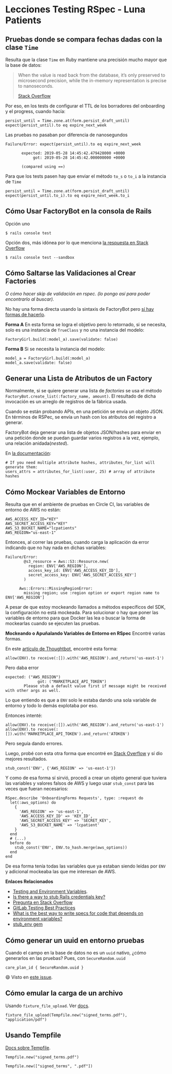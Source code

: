 # Lecciones Testing RSpec - Luna Patients

## Pruebas donde se compara fechas dadas con la clase `Time`

Resulta que la clase `Time` en Ruby mantiene una precisión mucho mayor que la base de datos:


> When the value is read back from the database, it’s only preserved to microsecond precision, while the in-memory representation is precise to nanoseconds.
> 
> [Stack Overflow](https://stackoverflow.com/a/20403290/1407371)

Por eso, en los tests de configurar el TTL de los borradores del onboarding y el progress, cuando hacía:


    persist_until = Time.zone.at(form.persist_draft_until)
    expect(persist_until).to eq expire_next_week

Las pruebas no pasaban por diferencia de nanosegundos


    Failure/Error: expect(persist_until).to eq expire_next_week
         
           expected: 2019-05-28 14:45:42.479428000 +0000
                got: 2019-05-28 14:45:42.000000000 +0000
         
           (compared using ==)

Para que los tests pasen hay que enviar el método `to_s` o `to_i` a la instancia de `Time`


    persist_until = Time.zone.at(form.persist_draft_until)
    expect(persist_until.to_i).to eq expire_next_week.to_i


## Cómo Usar FactoryBot en la consola de Rails

Opción uno


    $ rails console test

Opción dos, más idónea por lo que menciona [la respuesta en Stack Overflow](https://stackoverflow.com/a/23580836/1407371)


    $ rails console test --sandbox


## Cómo Saltarse las Validaciones al Crear Factories

*O cómo hacer skip de validación en rspec. (lo pongo así para poder encontrarlo al buscar).*

No hay una forma directa usando la sintaxis de FactoryBot pero [sí hay formas de hacerlo](https://stackoverflow.com/questions/7652956/bypass-rails-validations-when-creating-factorygirl-objects).

**Forma A**
En esta forma se logra el objetivo pero lo retornado, si se necesita, solo es una instancia de `TrueClass` y no una instancia del modelo:

    FactoryGirl.build(:model_a).save(validate: false)

**Forma B**
Si se necesita la instancia del modelo:

    model_a = FactoryGirl.build(:model_a)
    model_a.save(validate: false)


## Generar una Lista de Atributos de un Factory

Normalmente, si se quiere generar una lista de *factories* se usa el método `FactoryBot.create_list(:factory_name, amount)`. El resultado de dicha invocación es un arreglo de registros de la fábrica usada.

Cuando se están probando APIs, en una petición se envía un objeto JSON. En términos de RSPec, se envía un hash con los atributos del registro a generar.

FactoryBot deja generar una lista de objetos JSON/hashes para enviar en una petición donde se puedan guardar varios registros a la vez, ejemplo, una relación anidada(*nested*).

En [la documentación](https://github.com/thoughtbot/factory_bot/blob/master/GETTING_STARTED.md#building-or-creating-multiple-records):

    # If you need multiple attribute hashes, attributes_for_list will generate them:
    users_attrs = attributes_for_list(:user, 25) # array of attribute hashes


## Cómo Mockear Variables de Entorno

Resulta que en el ambiente de pruebas en Circle CI, las variables de entorno de AWS no están:

    AWS_ACCESS_KEY_ID="KEY"
    AWS_SECRET_ACCESS_KEY="KEY"
    AWS_S3_BUCKET_NAME="lcpatients"
    AWS_REGION="us-east-1"

Entonces, al correr las pruebas, cuando carga la aplicación da error indicando que no hay nada en dichas variables:

    Failure/Error:
            @s3_resource = Aws::S3::Resource.new(
              region: ENV['AWS_REGION'],
              access_key_id: ENV['AWS_ACCESS_KEY_ID'],
              secret_access_key: ENV['AWS_SECRET_ACCESS_KEY']
            )
          
          Aws::Errors::MissingRegionError:
            missing region; use :region option or export region name to ENV['AWS_REGION']

A pesar de que estoy mockeando llamados a métodos específicos del SDK, la configuración no está mockeada. Para solucionar o hay que poner las variables de entorno para que Docker las lea o buscar la forma de mockearlas cuando se ejecuten las pruebas.

**Mockeando o Apuñalando Variables de Entorno en RSpec**
Encontré varias formas.

En este [artículo de Thoughtbot](https://thoughtbot.com/blog/testing-and-environment-variables), encontré esta forma:

    allow(ENV).to receive(:[]).with('AWS_REGION').and_return('us-east-1')

Pero daba error

    expected: ("AWS_REGION")
                  got: ("MARKETPLACE_API_TOKEN")
            Please stub a default value first if message might be received with other args as well. 

Lo que entiendo es que a `ENV` solo le estaba dando una sola variable de entorno y todo lo demás explotaba por eso.

Entonces intenté:

    allow(ENV).to receive(:[]).with('AWS_REGION').and_return('us-east-1')
    allow(ENV).to receive(:[]).with('MARKETPLACE_API_TOKEN').and_return('ATOKEN')

Pero seguía dando errores.

Luego, probé con esta otra forma que encontré en [Stack Overflow](https://stackoverflow.com/questions/9611276/what-is-the-best-way-to-write-specs-for-code-that-depends-on-environment-variabl) y sí dio mejores resultados.

    stub_const('ENV', {'AWS_REGION' => 'us-east-1'})

Y como de esa forma sí sirvió, procedí a crear un objeto general que tuviera las variables y valores falsos de AWS y luego usar `stub_const` para las veces que fueran necesarios:

    RSpec.describe 'OnboardingForms Requests', type: :request do
      let(:aws_options) do
        {
          'AWS_REGION' => 'us-east-1',
          'AWS_ACCESS_KEY_ID' => 'KEY_ID',
          'AWS_SECRET_ACCESS_KEY' => 'SECRET_KEY',
          'AWS_S3_BUCKET_NAME' => 'lcpatient'
        }
      end
      # (...)
      before do
        stub_const('ENV', ENV.to_hash.merge(aws_options))
      end
    end

De esa forma tenía todas las variables que ya estaban siendo leídas por `ENV` y adicional mockeaba las que me interesan de AWS.

**Enlaces Relacionados**

- [Testing and Environment Variables](https://thoughtbot.com/blog/testing-and-environment-variables).
- [Is there a way to stub Rails credentials key?](https://github.com/rspec/rspec-rails/issues/2099)
- [Pregunta en Stack Overflow](https://stackoverflow.com/questions/23146353/rspec-3-0-how-to-mock-a-method-replacing-the-parameter-but-with-no-return-value)
- [GitLab Testing Best Practices](https://docs.gitlab.com/ee/development/testing_guide/best_practices.html)
- [What is the best way to write specs for code that depends on environment variables?](https://stackoverflow.com/questions/9611276/what-is-the-best-way-to-write-specs-for-code-that-depends-on-environment-variabl)
- [stub_env gem](https://github.com/ljkbennett/stub_env)


## Cómo generar un uuid en entorno pruebas

Cuando el campo en la base de datos no es un `uuid` nativo, ¿cómo generarlos en las pruebas? Pues, con `SecureRandom.uuid`


    care_plan_id { SecureRandom.uuid }

😄 Visto en [este issue](https://github.com/thoughtbot/factory_bot/issues/576#issuecomment-29735771).


## Cómo emular la carga de un archivo

Usando `fixture_file_upload`. Ver [docs](https://apidock.com/rails/ActionDispatch/TestProcess/FixtureFile/fixture_file_upload).

    fixture_file_upload(Tempfile.new("signed_terms.pdf"), "application/pdf")


## Usando Tempfile

[Docs sobre Tempfile](https://rubyapi.org/3.2/o/tempfile).


    Tempfile.new("signed_terms.pdf")
    
    Tempfile.new(["signed_terms", ".pdf"])

